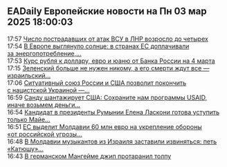 <h2>EADaily Европейские новости на Пн 03 мар 2025 18:00:03</h2>
<div class="rssn table">
  <span class="smaller gray hspace">17:57</span> <a class="nodecor" href="https://eadaily.com/ru/news/2025/03/03/chislo-postradavshih-ot-atak-vsu-v-lnr-vozroslo-do-chetyreh">Число пострадавших от атак ВСУ в ЛНР возросло до четырех</a>
</div>
<div class="rssn table">
  <span class="smaller gray hspace">17:54</span> <a class="nodecor" href="https://eadaily.com/ru/news/2025/03/03/v-evrope-vyglyanulo-solnce-v-stranah-es-doplachivali-za-energopotreblenie-no-nedolgo">В Европе выглянуло солнце: в странах ЕС доплачивали за энергопотребление,...</a>
</div>
<div class="rssn table">
  <span class="smaller gray hspace">17:53</span> <a class="nodecor" href="https://eadaily.com/ru/news/2025/03/03/kurs-rublya-k-dollaru-evro-i-yuanyu-ot-banka-rossii-na-4-marta">Курс рубля к доллару, евро и юаню от Банка России на 4 марта</a>
</div>
<div class="rssn table">
  <span class="smaller gray hspace">17:15</span> <a class="nodecor" href="https://eadaily.com/ru/news/2025/03/03/zelenskiy-bolshe-ne-nuzhen-nikomu-a-ego-smerti-zhdut-vse-izrailskiy-ekspert">Зеленский больше не нужен никому, а его смерти ждут все — израильский...</a>
</div>
<div class="rssn table">
  <span class="smaller gray hspace">17:06</span> <a class="nodecor" href="https://eadaily.com/ru/news/2025/03/03/situativnyy-soyuz-rossii-i-ssha-pozvolit-pokonchit-s-nacistskoy-ukrainoy-mnenie">Ситуативный союз России и США позволит покончить с нацистской Украиной —...</a>
</div>
<div class="rssn table">
  <span class="smaller gray hspace">16:59</span> <a class="nodecor" href="https://eadaily.com/ru/news/2025/03/03/sandu-shantazhiruet-ssha-sohranite-nam-programmy-usaid-inache-vozmem-dengi-u-es">Санду шантажирует США: Сохраните нам программы USAID, иначе возьмем деньги...</a>
</div>
<div class="rssn table">
  <span class="smaller gray hspace">16:54</span> <a class="nodecor" href="https://eadaily.com/ru/news/2025/03/03/kandidat-v-prezidenty-rumynii-elena-laskoni-gotova-ustupit-tolko-maye-sandu">Кандидат в президенты Румынии Елена Ласкони готова уступить только Майе...</a>
</div>
<div class="rssn table">
  <span class="smaller gray hspace">16:51</span> <a class="nodecor" href="https://eadaily.com/ru/news/2025/03/03/es-vydelit-moldavii-60-mln-evro-na-ukreplenie-oborony-ot-rossiyskoy-ugrozy">ЕС выделит Молдавии 60 млн евро на укрепление обороны «от российской угрозы...</a>
</div>
<div class="rssn table">
  <span class="smaller gray hspace">16:48</span> <a class="nodecor" href="https://eadaily.com/ru/news/2025/03/03/v-moldavii-muzykantov-iz-izrailya-zastavili-izvinyatsya-pet-katyushu-zapreshcheno">В Молдавии музыкантов из Израиля заставили извиняться: петь «Катюшу»...</a>
</div>
<div class="rssn table">
  <span class="smaller gray hspace">16:43</span> <a class="nodecor" href="https://eadaily.com/ru/news/2025/03/03/v-germanskom-mangeyme-dzhip-protaranil-tolpu">В германском Мангейме джип протаранил толпу</a>
</div>
